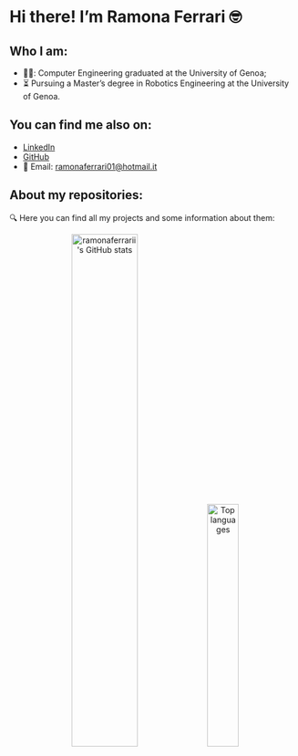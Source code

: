 # Hi there! I’m Ramona Ferrari :nerd_face:

## Who I am: 
- 👩‍🎓: Computer Engineering graduated at the University of Genoa; 
- ⏳ Pursuing a Master’s degree in Robotics Engineering at the University of Genoa. 

## You can find me also on:
- [LinkedIn](https://www.linkedin.com/in/ramona-ferrari-3b6a07309/)  
- [GitHub](https://github.com/ramonaferrarii)  
- 📧 Email: [ramonaferrari01@hotmail.it](mailto:ramonaferrari01@hotmail.it)


## About my repositories:
:mag: Here you can find all my projects and some information about them:

<p align="center">
  <img src="https://github-readme-stats.vercel.app/api?username=ramonaferrarii&show_icons=true&hide=prs,issues,contribs&theme=synthwave" alt="ramonaferrarii's GitHub stats" width="48%" />
  <img src="https://github-readme-stats.vercel.app/api/top-langs/?username=ramonaferrarii&layout=compact&langs_count=6&theme=synthwave" alt="Top languages" width="33%" />
</p>


